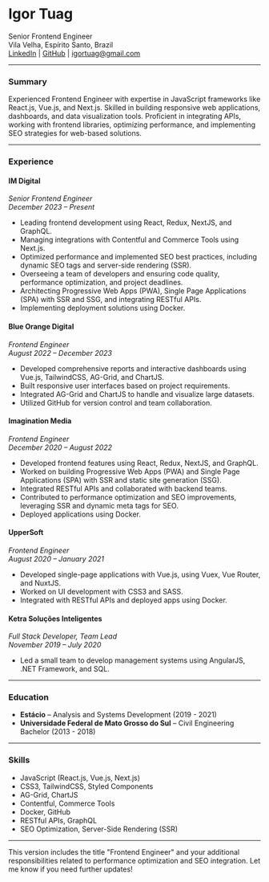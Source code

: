 # **Igor Tuag**  
Senior Frontend Engineer  
Vila Velha, Espírito Santo, Brazil  
[LinkedIn](https://linkedin.com/in/igortuag) | [GitHub](https://github.com/igortuag) | igortuag@gmail.com

---

### **Summary**
Experienced Frontend Engineer with expertise in JavaScript frameworks like React.js, Vue.js, and Next.js. Skilled in building responsive web applications, dashboards, and data visualization tools. Proficient in integrating APIs, working with frontend libraries, optimizing performance, and implementing SEO strategies for web-based solutions.

---

### **Experience**

#### **IM Digital**  
*Senior Frontend Engineer*  
*December 2023 – Present*  
- Leading frontend development using React, Redux, NextJS, and GraphQL.
- Managing integrations with Contentful and Commerce Tools using Next.js.
- Optimized performance and implemented SEO best practices, including dynamic SEO tags and server-side rendering (SSR).
- Overseeing a team of developers and ensuring code quality, performance optimization, and project deadlines.
- Architecting Progressive Web Apps (PWA), Single Page Applications (SPA) with SSR and SSG, and integrating RESTful APIs.
- Implementing deployment solutions using Docker.

#### **Blue Orange Digital**  
*Frontend Engineer*  
*August 2022 – December 2023*  
- Developed comprehensive reports and interactive dashboards using Vue.js, TailwindCSS, AG-Grid, and ChartJS.
- Built responsive user interfaces based on project requirements.
- Integrated AG-Grid and ChartJS to handle and visualize large datasets.
- Utilized GitHub for version control and team collaboration.

#### **Imagination Media**  
*Frontend Engineer*  
*December 2020 – August 2022*  
- Developed frontend features using React, Redux, NextJS, and GraphQL.
- Worked on building Progressive Web Apps (PWA) and Single Page Applications (SPA) with SSR and static site generation (SSG).
- Integrated RESTful APIs and collaborated with backend teams.
- Contributed to performance optimization and SEO improvements, leveraging SSR and dynamic meta tags for SEO.
- Deployed applications using Docker.

#### **UpperSoft**  
*Frontend Engineer*  
*August 2020 – January 2021*  
- Developed single-page applications with Vue.js, using Vuex, Vue Router, and NuxtJS.
- Worked on UI development with CSS3 and SASS.
- Integrated with RESTful APIs and deployed apps using Docker.

#### **Ketra Soluções Inteligentes**  
*Full Stack Developer, Team Lead*  
*November 2019 – July 2020*  
- Led a small team to develop management systems using AngularJS, .NET Framework, and SQL.

---

### **Education**
- **Estácio** – Analysis and Systems Development (2019 - 2021)  
- **Universidade Federal de Mato Grosso do Sul** – Civil Engineering Bachelor (2013 - 2018)

---

### **Skills**
- JavaScript (React.js, Vue.js, Next.js)  
- CSS3, TailwindCSS, Styled Components  
- AG-Grid, ChartJS  
- Contentful, Commerce Tools  
- Docker, GitHub  
- RESTful APIs, GraphQL  
- SEO Optimization, Server-Side Rendering (SSR)  

---

This version includes the title "Frontend Engineer" and your additional responsibilities related to performance optimization and SEO integration. Let me know if you need further updates!